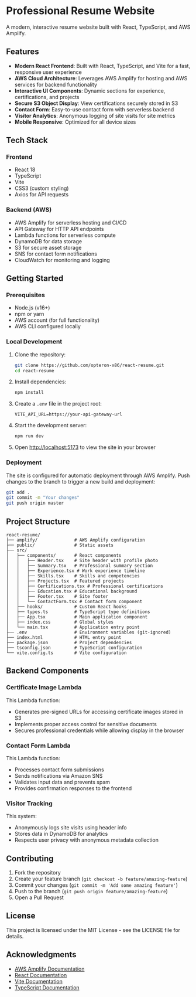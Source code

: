 # Professional Resume Website

A modern, interactive resume website built with React, TypeScript, and AWS Amplify.

## Features

- **Modern React Frontend**: Built with React, TypeScript, and Vite for a fast, responsive user experience
- **AWS Cloud Architecture**: Leverages AWS Amplify for hosting and AWS services for backend functionality
- **Interactive UI Components**: Dynamic sections for experience, certifications, and projects
- **Secure S3 Object Display**: View certifications securely stored in S3
- **Contact Form**: Easy-to-use contact form with serverless backend
- **Visitor Analytics**: Anonymous logging of site visits for site metrics
- **Mobile Responsive**: Optimized for all device sizes

## Tech Stack

### Frontend
- React 18
- TypeScript
- Vite
- CSS3 (custom styling)
- Axios for API requests

### Backend (AWS)
- AWS Amplify for serverless hosting and CI/CD
- API Gateway for HTTP API endpoints
- Lambda functions for serverless compute
- DynamoDB for data storage
- S3 for secure asset storage
- SNS for contact form notifications
- CloudWatch for monitoring and logging

## Getting Started

### Prerequisites
- Node.js (v16+)
- npm or yarn
- AWS account (for full functionality)
- AWS CLI configured locally

### Local Development

1. Clone the repository:
   ```bash
   git clone https://github.com/opteron-x86/react-resume.git
   cd react-resume
   ```

2. Install dependencies:
   ```bash
   npm install
   ```

3. Create a `.env` file in the project root:
   ```
   VITE_API_URL=https://your-api-gateway-url
   ```

4. Start the development server:
   ```bash
   npm run dev
   ```

5. Open [http://localhost:5173](http://localhost:5173) to view the site in your browser

### Deployment

The site is configured for automatic deployment through AWS Amplify. 
Push changes to the branch to trigger a new build and deployment:

```bash
git add .
git commit -m "Your changes"
git push origin master
```

## Project Structure

```
react-resume/
├── amplify/              # AWS Amplify configuration
├── public/               # Static assets
├── src/
│   ├── components/       # React components
│   │   ├── Header.tsx    # Site header with profile photo
│   │   ├── Summary.tsx   # Professional summary section
│   │   ├── Experience.tsx # Work experience timeline
│   │   ├── Skills.tsx    # Skills and competencies
│   │   ├── Projects.tsx  # Featured projects
│   │   ├── Certifications.tsx # Professional certifications
│   │   ├── Education.tsx # Educational background
│   │   ├── Footer.tsx    # Site footer
│   │   └── ContactForm.tsx # Contact form component
│   ├── hooks/            # Custom React hooks
│   ├── types.ts          # TypeScript type definitions
│   ├── App.tsx           # Main application component
│   ├── index.css         # Global styles
│   └── main.tsx          # Application entry point
├── .env                  # Environment variables (git-ignored)
├── index.html            # HTML entry point
├── package.json          # Project dependencies
├── tsconfig.json         # TypeScript configuration
└── vite.config.ts        # Vite configuration
```

## Backend Components

### Certificate Image Lambda

This Lambda function:
- Generates pre-signed URLs for accessing certificate images stored in S3
- Implements proper access control for sensitive documents
- Secures professional credentials while allowing display in the browser

### Contact Form Lambda

This Lambda function:
- Processes contact form submissions
- Sends notifications via Amazon SNS
- Validates input data and prevents spam
- Provides confirmation responses to the frontend

### Visitor Tracking

This system:
- Anonymously logs site visits using header info
- Stores data in DynamoDB for analytics
- Respects user privacy with anonymous metadata collection

## Contributing

1. Fork the repository
2. Create your feature branch (`git checkout -b feature/amazing-feature`)
3. Commit your changes (`git commit -m 'Add some amazing feature'`)
4. Push to the branch (`git push origin feature/amazing-feature`)
5. Open a Pull Request

## License

This project is licensed under the MIT License - see the LICENSE file for details.

## Acknowledgments

- [AWS Amplify Documentation](https://docs.amplify.aws/)
- [React Documentation](https://reactjs.org/docs/getting-started.html)
- [Vite Documentation](https://vitejs.dev/guide/)
- [TypeScript Documentation](https://www.typescriptlang.org/docs/)